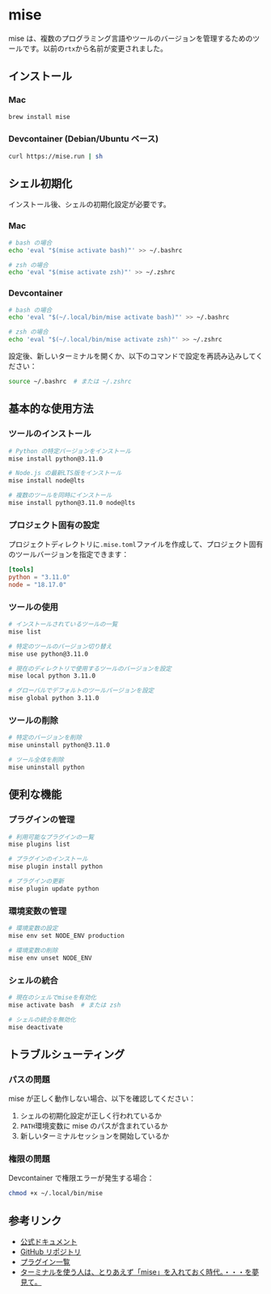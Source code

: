 # mise

mise は、複数のプログラミング言語やツールのバージョンを管理するためのツールです。以前の`rtx`から名前が変更されました。

## インストール

### Mac

```bash
brew install mise
```

### Devcontainer (Debian/Ubuntu ベース)

```bash
curl https://mise.run | sh
```

## シェル初期化

インストール後、シェルの初期化設定が必要です。

### Mac

```bash
# bash の場合
echo 'eval "$(mise activate bash)"' >> ~/.bashrc

# zsh の場合
echo 'eval "$(mise activate zsh)"' >> ~/.zshrc
```

### Devcontainer

```bash
# bash の場合
echo 'eval "$(~/.local/bin/mise activate bash)"' >> ~/.bashrc

# zsh の場合
echo 'eval "$(~/.local/bin/mise activate zsh)"' >> ~/.zshrc
```

設定後、新しいターミナルを開くか、以下のコマンドで設定を再読み込みしてください：

```bash
source ~/.bashrc  # または ~/.zshrc
```

## 基本的な使用方法

### ツールのインストール

```bash
# Python の特定バージョンをインストール
mise install python@3.11.0

# Node.js の最新LTS版をインストール
mise install node@lts

# 複数のツールを同時にインストール
mise install python@3.11.0 node@lts
```

### プロジェクト固有の設定

プロジェクトディレクトリに`.mise.toml`ファイルを作成して、プロジェクト固有のツールバージョンを指定できます：

```toml
[tools]
python = "3.11.0"
node = "18.17.0"
```

### ツールの使用

```bash
# インストールされているツールの一覧
mise list

# 特定のツールのバージョン切り替え
mise use python@3.11.0

# 現在のディレクトリで使用するツールのバージョンを設定
mise local python 3.11.0

# グローバルでデフォルトのツールバージョンを設定
mise global python 3.11.0
```

### ツールの削除

```bash
# 特定のバージョンを削除
mise uninstall python@3.11.0

# ツール全体を削除
mise uninstall python
```

## 便利な機能

### プラグインの管理

```bash
# 利用可能なプラグインの一覧
mise plugins list

# プラグインのインストール
mise plugin install python

# プラグインの更新
mise plugin update python
```

### 環境変数の管理

```bash
# 環境変数の設定
mise env set NODE_ENV production

# 環境変数の削除
mise env unset NODE_ENV
```

### シェルの統合

```bash
# 現在のシェルでmiseを有効化
mise activate bash  # または zsh

# シェルの統合を無効化
mise deactivate
```

## トラブルシューティング

### パスの問題

mise が正しく動作しない場合、以下を確認してください：

1. シェルの初期化設定が正しく行われているか
2. `PATH`環境変数に mise のパスが含まれているか
3. 新しいターミナルセッションを開始しているか

### 権限の問題

Devcontainer で権限エラーが発生する場合：

```bash
chmod +x ~/.local/bin/mise
```

## 参考リンク

- [公式ドキュメント](https://mise.jdx.dev/)
- [GitHub リポジトリ](https://github.com/jdx/mise)
- [プラグイン一覧](https://mise.jdx.dev/plugins)
- [ターミナルを使う人は、とりあえず「mise」を入れておく時代。・・・を夢見て。](https://zenn.dev/dress_code/articles/a99ff13634bbe6)
